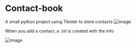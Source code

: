 # Contact-book
A small python project using Tkinter to store contacts
![image](https://github.com/user-attachments/assets/b4d5ef5c-4a4a-4e86-a1aa-552305779214)

When you add a contact, a .txt is created with the info

![image](https://github.com/user-attachments/assets/986f9f77-8e67-4ca9-87a4-fb11801db5da)
